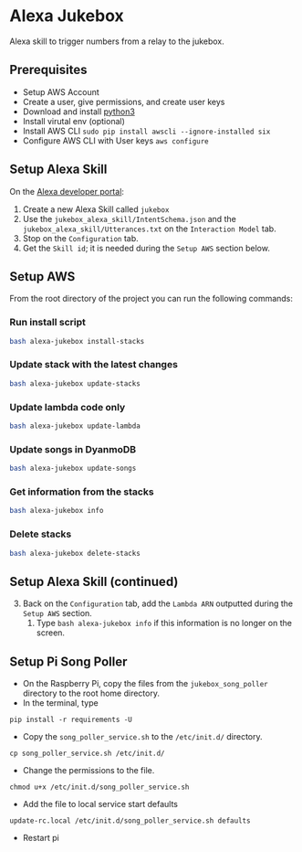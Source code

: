Alexa Jukebox
=============
Alexa skill to trigger numbers from a relay to the jukebox.

## Prerequisites
* Setup AWS Account
* Create a user, give permissions, and create user keys
* Download and install [python3](https://www.python.org/downloads/)
* Install virutal env (optional)
* Install AWS CLI `sudo pip install awscli --ignore-installed six`
* Configure AWS CLI with User keys `aws configure`

## Setup Alexa Skill
On the [Alexa developer portal](https://developer.amazon.com):
1. Create a new Alexa Skill called `jukebox`
2. Use the `jukebox_alexa_skill/IntentSchema.json` and the `jukebox_alexa_skill/Utterances.txt` on the `Interaction Model` tab.
3. Stop on the `Configuration` tab.
4. Get the `Skill id`; it is needed during the `Setup AWS` section below.

## Setup AWS
From the root directory of the project you can run the following commands:

### Run install script
```bash
bash alexa-jukebox install-stacks
```

### Update stack with the latest changes
```bash
bash alexa-jukebox update-stacks
```

### Update lambda code only
```bash
bash alexa-jukebox update-lambda
```

### Update songs in DyanmoDB
```bash
bash alexa-jukebox update-songs
```

### Get information from the stacks
```bash
bash alexa-jukebox info
```

### Delete stacks
```bash
bash alexa-jukebox delete-stacks
```

## Setup Alexa Skill (continued)

3. Back on the `Configuration` tab, add the `Lambda ARN` outputted during the `Setup AWS` section.
    1. Type `bash alexa-jukebox info` if this information is no longer on the screen.

## Setup Pi Song Poller

* On the Raspberry Pi, copy the files from the `jukebox_song_poller` directory to the root home directory.
* In the terminal, type
```
pip install -r requirements -U
```
* Copy the `song_poller_service.sh` to the `/etc/init.d/` directory.
```
cp song_poller_service.sh /etc/init.d/
```
* Change the permissions to the file.
```
chmod u+x /etc/init.d/song_poller_service.sh
```
* Add the file to local service start defaults
```
update-rc.local /etc/init.d/song_poller_service.sh defaults
```
* Restart pi